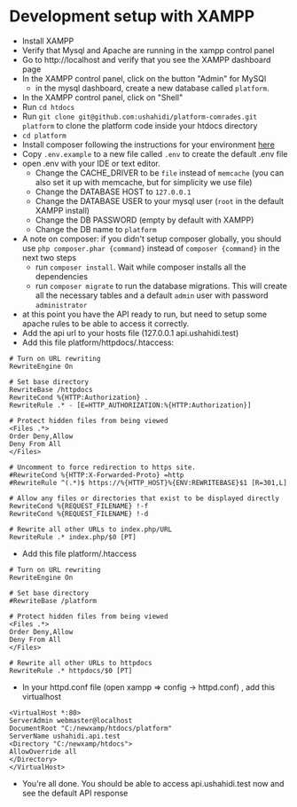 # Development setup with XAMPP
- Install XAMPP
- Verify that Mysql and Apache are running in the xampp control panel
- Go to http://localhost and verify that you see the XAMPP dashboard page
- In the XAMPP control panel, click on the button "Admin" for MySQl
	- in the mysql dashboard, create a new database called `platform`. 
- In the XAMPP control panel, click on "Shell" 
- Run `cd htdocs`
- Run `git clone git@github.com:ushahidi/platform-comrades.git platform` to clone the platform code inside your htdocs directory
- `cd platform` 
- Install composer following the instructions for your environment [here](https://getcomposer.org/doc/00-intro.md)
- Copy `.env.example` to a new file called `.env` to create the default .env file
- open .env with your IDE or text editor. 
    - Change the CACHE_DRIVER to be `file` instead of `memcache` (you can also set it up with memcache, but for simplicity we use file)
    - Change the DATABASE HOST to `127.0.0.1`
    - Change the DATABASE USER to your mysql user  (`root` in the default XAMPP install)
    - Change the DB PASSWORD  (empty by default with XAMPP)
	- Change the DB name to `platform`
- A note on composer: if you didn't setup composer globally, you should use `php composer.phar {command}` instead of `composer {command}` in the next two steps 
    - run `composer install`. Wait while composer installs all the dependencies
    - run `composer migrate` to run the database migrations. This will create all the necessary tables and a default `admin` user with password `administrator`
- at this point you have the API ready to run, but need to setup some apache rules to be able to access it correctly.
- Add the api url to your hosts file (127.0.0.1 api.ushahidi.test)
- Add this file platform/httpdocs/.htaccess:
```
# Turn on URL rewriting
RewriteEngine On

# Set base directory
RewriteBase /httpdocs
RewriteCond %{HTTP:Authorization} .
RewriteRule .* - [E=HTTP_AUTHORIZATION:%{HTTP:Authorization}]

# Protect hidden files from being viewed
<Files .*>
Order Deny,Allow
Deny From All
</Files>

# Uncomment to force redirection to https site.
#RewriteCond %{HTTP:X-Forwarded-Proto} =http
#RewriteRule ^(.*)$ https://%{HTTP_HOST}%{ENV:REWRITEBASE}$1 [R=301,L]

# Allow any files or directories that exist to be displayed directly
RewriteCond %{REQUEST_FILENAME} !-f
RewriteCond %{REQUEST_FILENAME} !-d

# Rewrite all other URLs to index.php/URL
RewriteRule .* index.php/$0 [PT]
```
- Add this file platform/.htaccess
```
# Turn on URL rewriting
RewriteEngine On

# Set base directory
#RewriteBase /platform

# Protect hidden files from being viewed
<Files .*>
Order Deny,Allow
Deny From All
</Files>

# Rewrite all other URLs to httpdocs
RewriteRule .* httpdocs/$0 [PT]

```
- In your httpd.conf file (open xampp => config -> httpd.conf) , add this virtualhost
```
<VirtualHost *:80>
ServerAdmin webmaster@localhost
DocumentRoot "C:/newxamp/htdocs/platform"
ServerName ushahidi.api.test
<Directory "C:/newxamp/htdocs">
AllowOverride all
</Directory>
</VirtualHost>
```

- You're all done. You should be able to access api.ushahidi.test now and see the default API response
